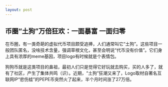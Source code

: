 ```yaml
---
layout: post
---
```


## 币圈“土狗”万倍狂欢：一面暴富 一面归零

在币圈，有一类奇葩的虚拟代币项目颇受追捧，人们通常叫它“土狗”。这些项目一般团队匿名，没啥技术含量，强调草根文化，甚至会明说“代币没有价值”。它们身上具有浓厚的meme基因，项目logo有时候就是个表情包。

狗狗币就是这类项目的鼻祖，最初人们只是觉得它好玩就去购买，买的人多了，就有了社区，产生了集体共鸣（识）。近期，“土狗”狂潮又来了，Logo取材自著名互联网IP“悲伤蛙”的PEPE币突然火了起来，半个月时间涨了27万倍。